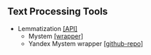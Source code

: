 ## Text Processing Tools

* Lemmatization [[API]](lemmatization/base.py)
    * Mystem [[wrapper]](lemmatization/mystem.py) 
    * Yandex Mystem wrapper [[github-repo]](https://github.com/dmitry/yandex_mystem)
